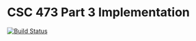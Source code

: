 
# CSC 473 Part 3 Implementation

[![Build Status](https://travis-ci.org/calpoly-csc473/part3.svg?branch=master)](https://travis-ci.org/calpoly-csc473/part3)

